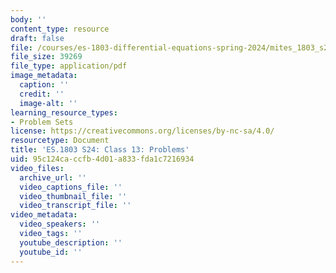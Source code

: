 ```yaml
---
body: ''
content_type: resource
draft: false
file: /courses/es-1803-differential-equations-spring-2024/mites_1803_s24_day13-problems.pdf
file_size: 39269
file_type: application/pdf
image_metadata:
  caption: ''
  credit: ''
  image-alt: ''
learning_resource_types:
- Problem Sets
license: https://creativecommons.org/licenses/by-nc-sa/4.0/
resourcetype: Document
title: 'ES.1803 S24: Class 13: Problems'
uid: 95c124ca-ccfb-4d01-a833-fda1c7216934
video_files:
  archive_url: ''
  video_captions_file: ''
  video_thumbnail_file: ''
  video_transcript_file: ''
video_metadata:
  video_speakers: ''
  video_tags: ''
  youtube_description: ''
  youtube_id: ''
---
```

